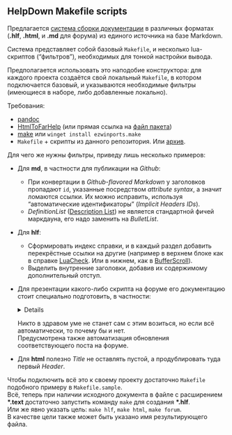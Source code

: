 ## HelpDown Makefile scripts

Предлагается [система сборки документации](https://github.com/FarManagerLegacy/HelpDown-scripts)
в различных форматах (**.hlf**, **.html**, и **.md** для форума)
из единого источника на базе Markdown.

Система представляет собой базовый `Makefile`, и несколько lua-скриптов (“фильтров”),
необходимых для тонкой настройки вывода.

Предполагается использовать это наподобие конструктора: для каждого проекта создаётся свой локальный `Makefile`,
в котором подключается базовый, и указываются необходимые фильтры (имеющиеся в наборе, либо добавленные локально).

Требования:

- [pandoc](https://pandoc.org/installing.html)
- [HtmlToFarHelp](https://www.nuget.org/packages/HtmlToFarHelp) (или прямая ссылка на [файл пакета](https://www.nuget.org/api/v2/package/HtmlToFarHelp/))
- [make](https://sourceforge.net/projects/ezwinports/files/) или `winget install ezwinports.make`
- `Makefile` + cкрипты из данного репозитория. Или [архив](https://github.com/FarManagerLegacy/HelpDown-scripts/zipball/master).

Для чего же нужны фильтры, приведу лишь несколько примеров:

- Для **md**, в частности для публикации на *Github*:
  - При конвертации в *Github-flavored Markdown* у заголовков пропадают `id`, указанные посредством *attribute syntax*,
    а значит ломаются ссылки. Их можно исправить, используя “автоматические идентификаторы” (*Implicit Headers IDs*).
  - *DefinitionList* ([Description List](https://developer.mozilla.org/en-US/docs/Web/HTML/Element/dl)) не является стандартной фичей маркдауна, его надо заменить на *BulletList*.
- Для **hlf**:
  - Cформировать индекс справки, и в каждый раздел добавить перекрёстные ссылки на другие
    (например в верхнем блоке как в справке [LuaCheck](https://forum.farmanager.com/viewtopic.php?f=15&t=9650). Или в нижнем, как в [BufferScroll](https://forum.farmanager.com/viewtopic.php?t=8675)).
  - Выделить внутренние заголовки, добавив их содержимому дополнительный отступ.
- Для презентации какого-либо скрипта на форуме его документацию стоит специально подготовить, в частности:
  <details>

  - Исправить форматирование при наличии одиночного `*`, поскольку стандартный способ экранирования слешем на форуме не работает.
  - Преобразование ссылок:
    - Движок форума не создаёт внутренние ссылки, поэтому их надо убрать (заменить на просто жирный текст).
    - Ссылки на справку фара работают только в **hlf**. А в **html**, в **md** и *для форума* их надо заменять на что-то более полезное.
    - Аналогично со ссылками на локальные **\*.chm** и пр.
  - Поместить все разделы кроме первого в спойлеры, чтобы сэкономить место в посте.

  </details>

  Никто в здравом уме не станет сам с этим возиться, но если всё автоматически, то почему бы и нет.  
  Предусмотрена также автоматизация обновления соответствующего поста на форуме.
- Для **html** полезно *Title* не оставлять пустой, а продублировать туда первый *Header*.

Чтобы подключить всё это к своему проекту достаточно `Makefile` подобного примеру в `Makefile.sample`.  
Всё, теперь при наличии исходного документа в файле с расширением **\*.text** достаточно запустить команду `make` для создания **\*.hlf**.  
Или же явно указать цель: `make hlf`, `make html`, `make forum`.  
В качестве цели также может быть указано имя результирующего файла.

